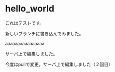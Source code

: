 # hello_world

これはテストです。

新しいブランチに書き込んでみました。

aaaaaaaaaaaaaaaa

サーバ上で編集しました。

今度はpullで変更。サーバ上で編集しました（２回目）
